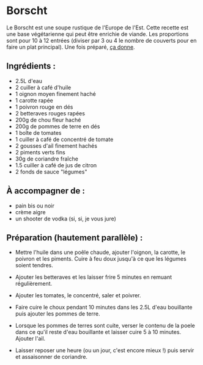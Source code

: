 Borscht
=======

Le Borscht est une soupe rustique de l'Europe de l'Est.
Cette recette est une base végétarienne qui peut être
enrichie de viande.
Les proportions sont pour 10 à 12 entrées (diviser par
3 ou 4 le nombre de couverts pour en faire un plat
principal). Une fois préparé, [ça donne](http://www.flickr.com/photos/eisaru/8525262545).

Ingrédients :
-------------

- 2.5L d'eau
- 2 cuiller à café d'huile
- 1 oignon moyen finement haché
- 1 carotte rapée
- 1 poivron rouge en dés
- 2 betteraves rouges rapées
- 200g de chou fleur haché
- 200g de pommes de terre en dés
- 1 boîte de tomates
- 1 cuiller à café de concentré de tomate
- 2 gousses d'ail finement hachés
- 2 piments verts fins
- 30g de coriandre fraîche
- 1.5 cuiller à café de jus de citron
- 2 fonds de sauce "légumes"

À accompagner de :
------------------

- pain bis ou noir
- crème aigre
- un shooter de vodka (si, si, je vous jure)

Préparation (hautement parallèle) :
-------------

- Mettre l'huile dans une poêle chaude, ajouter l'oignon,
la carotte, le poivron et les piments. Cuire à feu doux
jusqu'à ce que les légumes soient tendres.

- Ajouter les betteraves et les laisser frire 5 minutes en
remuant régulièrement.

- Ajouter les tomates, le concentré, saler et poivrer.

- Faire cuire le choux pendant 10 minutes dans les 2.5L
d'eau bouillante puis ajouter les pommes de terre.

- Lorsque les pommes de terres sont cuite, verser le
contenu de la poele dans ce qu'il reste d'eau bouillante
et laisser cuire 5 à 10 minutes. Ajouter l'ail.

- Laisser reposer une heure (ou un jour, c'est encore mieux !)
puis servir et assaisonner de coriandre.
